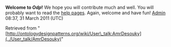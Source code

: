 __Welcome to _Odp_!__ We hope you will contribute much and well. 
You will probably want to read the [help pages](http://ontologydesignpatterns.org/wiki/Help:Contents "Help:Contents"). Again, welcome and have fun! [Admin](../User/ValentinaPresutti "User:ValentinaPresutti") 08:37, 31 March 2011 (UTC)





Retrieved from "[http://ontologydesignpatterns.org/wiki/User\_talk:AmrDesouky](../User_talk/AmrDesouky)"